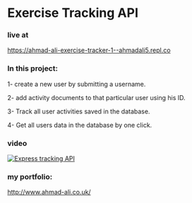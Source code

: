 # Exercise Tracking API

### live at 
https://ahmad-ali-exercise-tracker-1--ahmadali5.repl.co

### In this project: 
1- create a new user by submitting a username.

2- add activity documents to that particular user using his ID.

3- Track all user activities saved in the database.

4- Get all users data in the database by one click.

### video 
[![Express tracking API](http://img.youtube.com/vi/s5eMXVA20pY/0.jpg)](http://www.youtube.com/watch?v=s5eMXVA20pY "Express tracking API")


### my portfolio:
http://www.ahmad-ali.co.uk/
